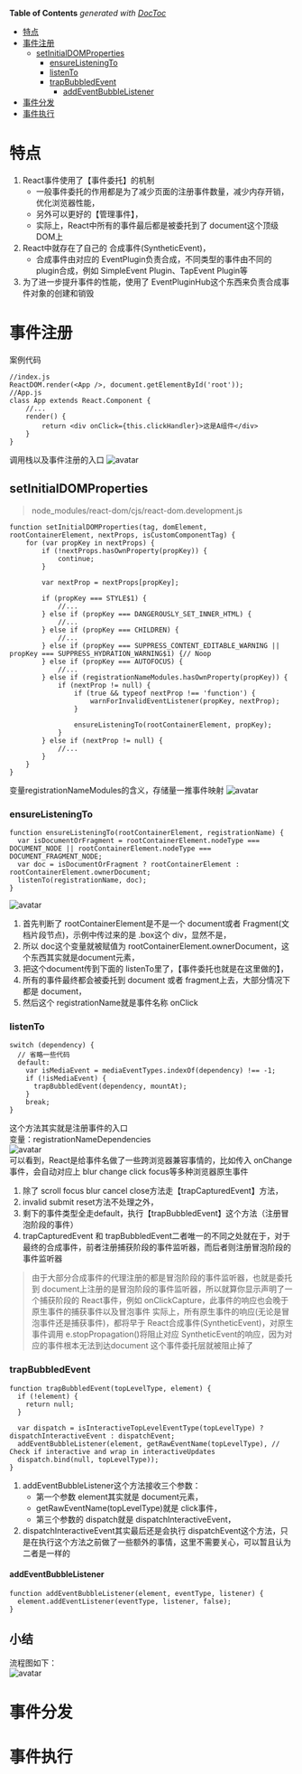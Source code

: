 <!-- START doctoc generated TOC please keep comment here to allow auto update -->
<!-- DON'T EDIT THIS SECTION, INSTEAD RE-RUN doctoc TO UPDATE -->
**Table of Contents**  *generated with [DocToc](https://github.com/thlorenz/doctoc)*

- [特点](#%E7%89%B9%E7%82%B9)
- [事件注册](#%E4%BA%8B%E4%BB%B6%E6%B3%A8%E5%86%8C)
  - [setInitialDOMProperties](#setinitialdomproperties)
    - [ensureListeningTo](#ensurelisteningto)
    - [listenTo](#listento)
    - [trapBubbledEvent](#trapbubbledevent)
      - [addEventBubbleListener](#addeventbubblelistener)
- [事件分发](#%E4%BA%8B%E4%BB%B6%E5%88%86%E5%8F%91)
- [事件执行](#%E4%BA%8B%E4%BB%B6%E6%89%A7%E8%A1%8C)

<!-- END doctoc generated TOC please keep comment here to allow auto update -->


# 特点
1. React事件使用了【事件委托】的机制
    - 一般事件委托的作用都是为了减少页面的注册事件数量，减少内存开销，优化浏览器性能，
    - 另外可以更好的【管理事件】，
    - 实际上，React中所有的事件最后都是被委托到了 document这个顶级DOM上
2. React中就存在了自己的 合成事件(SyntheticEvent)，
    - 合成事件由对应的 EventPlugin负责合成，不同类型的事件由不同的 plugin合成，例如 SimpleEvent Plugin、TapEvent Plugin等
3. 为了进一步提升事件的性能，使用了 EventPluginHub这个东西来负责合成事件对象的创建和销毁

# 事件注册
案例代码
```
//index.js
ReactDOM.render(<App />, document.getElementById('root'));
//App.js
class App extends React.Component {
    //...
    render() {
        return <div onClick={this.clickHandler}>这是A组件</div>
    }
}
```

调用栈以及事件注册的入口
![avatar](../images/react/click-event-register.png)

## setInitialDOMProperties
>node_modules/react-dom/cjs/react-dom.development.js

```
function setInitialDOMProperties(tag, domElement, rootContainerElement, nextProps, isCustomComponentTag) {
    for (var propKey in nextProps) {
        if (!nextProps.hasOwnProperty(propKey)) {
            continue;
        }

        var nextProp = nextProps[propKey];

        if (propKey === STYLE$1) {
            //...
        } else if (propKey === DANGEROUSLY_SET_INNER_HTML) {
            //...
        } else if (propKey === CHILDREN) {
            //...
        } else if (propKey === SUPPRESS_CONTENT_EDITABLE_WARNING || propKey === SUPPRESS_HYDRATION_WARNING$1) {// Noop
        } else if (propKey === AUTOFOCUS) {
            //...
        } else if (registrationNameModules.hasOwnProperty(propKey)) {
            if (nextProp != null) {
                if (true && typeof nextProp !== 'function') {
                    warnForInvalidEventListener(propKey, nextProp);
                }

                ensureListeningTo(rootContainerElement, propKey);
            }
        } else if (nextProp != null) { 
            //...
        }
    }
}
```
变量registrationNameModules的含义，存储量一推事件映射
![avatar](../images/react/registeration-name-map.png)

### ensureListeningTo

```
function ensureListeningTo(rootContainerElement, registrationName) {
  var isDocumentOrFragment = rootContainerElement.nodeType === DOCUMENT_NODE || rootContainerElement.nodeType === DOCUMENT_FRAGMENT_NODE;
  var doc = isDocumentOrFragment ? rootContainerElement : rootContainerElement.ownerDocument;
  listenTo(registrationName, doc);
}
```
![avatar](../images/react/root-containeri-ele.png)
1. 首先判断了 rootContainerElement是不是一个 document或者 Fragment(文档片段节点)，示例中传过来的是 .box这个 div，显然不是，
2. 所以 doc这个变量就被赋值为 rootContainerElement.ownerDocument，这个东西其实就是document元素，
3. 把这个document传到下面的 listenTo里了，【事件委托也就是在这里做的】，
4. 所有的事件最终都会被委托到 document 或者 fragment上去，大部分情况下都是 document，
5. 然后这个 registrationName就是事件名称 onClick
 

### listenTo
```
switch (dependency) {
  // 省略一些代码
  default: 
    var isMediaEvent = mediaEventTypes.indexOf(dependency) !== -1;
    if (!isMediaEvent) {
      trapBubbledEvent(dependency, mountAt);
    }
    break;
} 
```
这个方法其实就是注册事件的入口<br/>
变量：registrationNameDependencies<br/>
![avatar](../images/react/registernamedpen.png)<br/>
可以看到，React是给事件名做了一些跨浏览器兼容事情的，比如传入 onChange事件，会自动对应上 blur change click focus等多种浏览器原生事件<br/>

1. 除了 scroll focus blur cancel close方法走【trapCapturedEvent】方法，
2. invalid submit reset方法不处理之外，
3. 剩下的事件类型全走default，执行【trapBubbledEvent】这个方法（注册冒泡阶段的事件）
4. trapCapturedEvent 和 trapBubbledEvent二者唯一的不同之处就在于，对于最终的合成事件，前者注册捕获阶段的事件监听器，而后者则注册冒泡阶段的事件监听器
 
>由于大部分合成事件的代理注册的都是冒泡阶段的事件监听器，也就是委托到 document上注册的是冒泡阶段的事件监听器，所以就算你显示声明了一个捕获阶段的 React事件，例如 onClickCapture，此事件的响应也会晚于原生事件的捕获事件以及冒泡事件
 实际上，所有原生事件的响应(无论是冒泡事件还是捕获事件)，都将早于 React合成事件(SyntheticEvent)，对原生事件调用 e.stopPropagation()将阻止对应 SyntheticEvent的响应，因为对应的事件根本无法到达document 这个事件委托层就被阻止掉了
  
### trapBubbledEvent
```
function trapBubbledEvent(topLevelType, element) {
  if (!element) {
    return null;
  }

  var dispatch = isInteractiveTopLevelEventType(topLevelType) ? dispatchInteractiveEvent : dispatchEvent;
  addEventBubbleListener(element, getRawEventName(topLevelType), // Check if interactive and wrap in interactiveUpdates
  dispatch.bind(null, topLevelType));
}
```

1. addEventBubbleListener这个方法接收三个参数：
    - 第一个参数 element其实就是 document元素，
    - getRawEventName(topLevelType)就是 click事件，
    - 第三个参数的 dispatch就是 dispatchInteractiveEvent，
2. dispatchInteractiveEvent其实最后还是会执行 dispatchEvent这个方法，只是在执行这个方法之前做了一些额外的事情，这里不需要关心，可以暂且认为二者是一样的
 
#### addEventBubbleListener
 ```
function addEventBubbleListener(element, eventType, listener) {
   element.addEventListener(eventType, listener, false);
}
```

## 小结
流程图如下：<br/>
![avatar](../images/react/react-event-reagister-s.png)

# 事件分发


# 事件执行